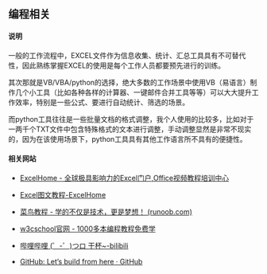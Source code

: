 ## 编程相关

#### 说明

一般的工作流程中，EXCEL文件作为信息收集、统计、汇总工具具有不可替代性，因此熟练掌握EXCEL的使用是每个工作人员都要预先进行的训练。

其次那就是VB/VBA/python的选择，绝大多数的工作场景中使用VB（易语言）制作几个小工具（比如各种各样的计算器、一键邮件合并工具等等）可以大大提升工作效率，特别是一些公式、要进行自动统计、筛选的场景。

而python工具往往是一些批量文档的格式调整，我个人使用的比较多，比如对于一两千个TXT文件中包含特殊格式的文本进行调整，手动调整显然是非常不现实的，因为在该使用场景下，python工具具有其他工作语言所不具有的便捷性。

#### 相关网站

- [ExcelHome - 全球极具影响力的Excel门户,Office视频教程培训中心](https://www.excelhome.net/)

- [Excel图文教程-ExcelHome](https://www.excelhome.net/article/excel-article)

- [菜鸟教程 - 学的不仅是技术，更是梦想！ (runoob.com)](https://www.runoob.com/)

- [w3cschool官网 - 1000多本编程教程免费学](https://www.w3cschool.cn/)

- [哔哩哔哩 (゜-゜)つロ 干杯~-bilibili](https://www.bilibili.com/)

- [GitHub: Let’s build from here · GitHub](https://github.com/)

  